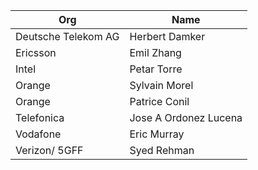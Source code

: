 | Org                    | Name                                                |
| -----------------------| ----------------------------------------------------|
| Deutsche Telekom AG | Herbert Damker |
| Ericsson | Emil Zhang |
| Intel | Petar Torre |
| Orange | Sylvain Morel |
| Orange | Patrice Conil |
| Telefonica | Jose A Ordonez Lucena |
| Vodafone | Eric Murray |
| Verizon/ 5GFF| Syed Rehman |

